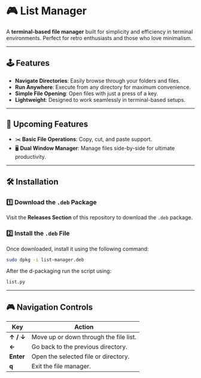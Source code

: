 # 🎮 List Manager
A **terminal-based file manager** built for simplicity and efficiency in terminal environments. Perfect for retro enthusiasts and those who love minimalism.

---

## 🕹️ Features
- **Navigate Directories**: Easily browse through your folders and files.
- **Run Anywhere**: Execute from any directory for maximum convenience.
- **Simple File Opening**: Open files with just a press of a key.
- **Lightweight**: Designed to work seamlessly in terminal-based setups.

---

## 🔮 Upcoming Features
- ✂️ **Basic File Operations**: Copy, cut, and paste support.
- 🖥️ **Dual Window Manager**: Manage files side-by-side for ultimate productivity.

---

## 🛠️ Installation

### 1️⃣ Download the `.deb` Package
Visit the **Releases Section** of this repository to download the `.deb` package.

### 2️⃣ Install the `.deb` File
Once downloaded, install it using the following command:
```bash
sudo dpkg -i list-manager.deb
```
After the d-packaging run the script using:
```bash
list.py
```
---

## 🎮 Navigation Controls

| Key            | Action                                    |
|-----------------|------------------------------------------|
| **↑ / ↓**       | Move up or down through the file list.   |
| **←**           | Go back to the previous directory.       |
| **Enter**       | Open the selected file or directory.     |
| **q**           | Exit the file manager.                  |

